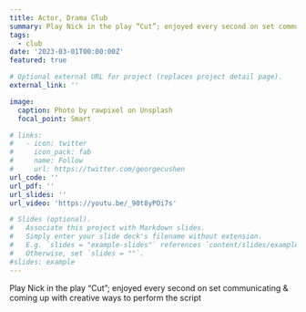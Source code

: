 ```yaml
---
title: Actor, Drama Club
summary: Play Nick in the play “Cut”; enjoyed every second on set communicating & coming up with creative ways to perform the script
tags:
  - club
date: '2023-03-01T00:00:00Z'
featured: true

# Optional external URL for project (replaces project detail page).
external_link: ''

image:
  caption: Photo by rawpixel on Unsplash
  focal_point: Smart

# links:
#   - icon: twitter
#     icon_pack: fab
#     name: Follow
#     url: https://twitter.com/georgecushen
url_code: ''
url_pdf: ''
url_slides: ''
url_video: 'https://youtu.be/_90t8yPOi7s'

# Slides (optional).
#   Associate this project with Markdown slides.
#   Simply enter your slide deck's filename without extension.
#   E.g. `slides = "example-slides"` references `content/slides/example-slides.md`.
#   Otherwise, set `slides = ""`.
#slides: example
---
```


Play Nick in the play “Cut”; enjoyed every second on set communicating & coming up with creative ways to perform the script

